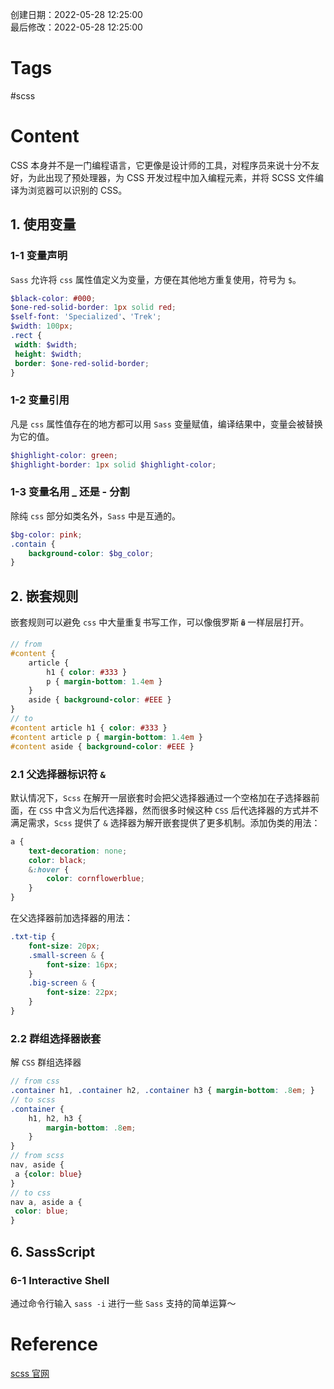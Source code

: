 创建日期：2022-05-28 12:25:00  
最后修改：2022-05-28 12:25:00

# Tags

#scss

# Content

CSS 本身并不是一门编程语言，它更像是设计师的工具，对程序员来说十分不友好，为此出现了预处理器，为 CSS 开发过程中加入编程元素，并将 SCSS 文件编译为浏览器可以识别的 CSS。

## 1. 使用变量

### 1-1 变量声明

`Sass` 允许将 `css` 属性值定义为变量，方便在其他地方重复使用，符号为 `$`。

```scss
$black-color: #000;  
$one-red-solid-border: 1px solid red;  
$self-font: 'Specialized'、'Trek';  
$width: 100px;  
.rect {  
 width: $width;  
 height: $width;  
 border: $one-red-solid-border;  
}
```

### 1-2 变量引用

凡是 `css` 属性值存在的地方都可以用 `Sass` 变量赋值，编译结果中，变量会被替换为它的值。

```scss
$highlight-color: green;  
$highlight-border: 1px solid $highlight-color;
```

### 1-3 变量名用 _ 还是 - 分割

除纯 `css` 部分如类名外，`Sass` 中是互通的。

```scss
$bg-color: pink;  
.contain {
	background-color: $bg_color;  
}
```

## 2. 嵌套规则

嵌套规则可以避免 `css` 中大量重复书写工作，可以像俄罗斯🪆一样层层打开。

```scss
// from  
#content { 
	article {  
		h1 { color: #333 }  
		p { margin-bottom: 1.4em }  
	}
	aside { background-color: #EEE }  
}  
// to  
#content article h1 { color: #333 }  
#content article p { margin-bottom: 1.4em }  
#content aside { background-color: #EEE }
```

### 2.1 父选择器标识符 `&`

默认情况下，`Scss` 在解开一层嵌套时会把父选择器通过一个空格加在子选择器前面，在 `CSS` 中含义为后代选择器，然而很多时候这种 `CSS` 后代选择器的方式并不满足需求，`Scss` 提供了 `&` 选择器为解开嵌套提供了更多机制。添加伪类的用法：

```scss
a {
	text-decoration: none;  
	color: black;
	&:hover {
		color: cornflowerblue;  
	}  
}
```

在父选择器前加选择器的用法：

```scss
.txt-tip {
	font-size: 20px;
	.small-screen & {
		font-size: 16px;  
	}
	.big-screen & {
		font-size: 22px;
	}  
}
```

### 2.2 群组选择器嵌套

解 `CSS` 群组选择器

```scss
// from css  
.container h1, .container h2, .container h3 { margin-bottom: .8em; }  
// to scss  
.container {
	h1, h2, h3 {
		margin-bottom: .8em;
	}  
}  
// from scss  
nav, aside {  
 a {color: blue}  
}  
// to css  
nav a, aside a {  
 color: blue;  
}
```

## 6. SassScript

### 6-1 Interactive Shell

通过命令行输入 `sass -i` 进行一些 `Sass` 支持的简单运算～

# Reference

[scss 官网](https://www.sass.hk/)
